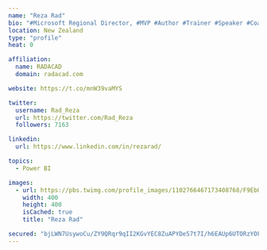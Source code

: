 ```yaml
---
name: "Reza Rad"
bio: "#Microsoft Regional Director, #MVP #Author #Trainer #Speaker #Coach #Consultant #PowerBI "
location: New Zealand
type: "profile"
heat: 0

affiliation:
  name: RADACAD
  domain: radacad.com

website: https://t.co/mnW39vaMYS

twitter:
  username: Rad_Reza
  url: https://twitter.com/Rad_Reza
  followers: 7163

linkedin:
  url: https://www.linkedin.com/in/rezarad/

topics:
  - Power BI

images:
  - url: https://pbs.twimg.com/profile_images/1102766467173408768/F9EbQENa_400x400.png
    width: 400
    height: 400
    isCached: true
    title: "Reza Rad"

secured: "bjLWN7UsywoCu/ZY9QRqr9qII2KGvYEC8ZuAPYDe57t7I/h6EAUp6UTORzYOF7z8oZpFqYlxPS6BjXCsk3JNoK7Yd65WiObl9C2cGB9MplwK16TdY/I537w3aOmJgwotxTDFqXHsWJJjrd/1pJA5NIednd3vNcTBMgjyBU9EqhGT+dpLb05VC/yzx02LsCvpEkGZDiwYhmU4tsqJiJmgzBhxwl7etnLghPhKfWfpA4lsHrVoFthuBEL7VdKrrNM1jdUfvk5BES0FxckP2xIXChPxUOYayauSZeQnqvTh+iFyHkij6p4Q8Kl3cFDpMpfa6GW2wc/4XwawldXytTKcfivWPa3awLkoPHT+jCvYg6+qHnzPAAflEGh73Yv7q+RqAnHEHjru1+i/24W2wzbhCuf0Cc4xxhqB/KVHAdpdigY=;MkX3KLX5tlGgZh/L/pGDCg=="
---
```



